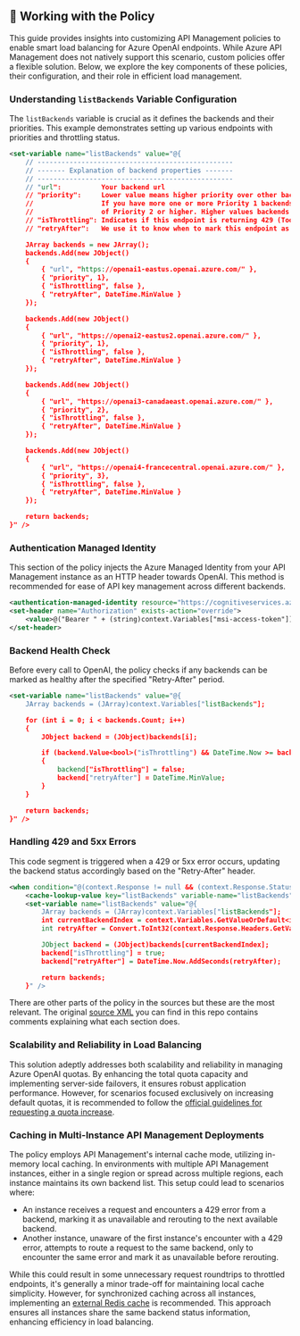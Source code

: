 ## :page_with_curl: Working with the Policy

This guide provides insights into customizing API Management policies to enable smart load balancing for Azure OpenAI endpoints. While Azure API Management does not natively support this scenario, custom policies offer a flexible solution. Below, we explore the key components of these policies, their configuration, and their role in efficient load management.

### Understanding `listBackends` Variable Configuration

The `listBackends` variable is crucial as it defines the backends and their priorities. This example demonstrates setting up various endpoints with priorities and throttling status. 

```xml
<set-variable name="listBackends" value="@{
    // -------------------------------------------------
    // ------- Explanation of backend properties -------
    // -------------------------------------------------
    // "url":          Your backend url
    // "priority":     Lower value means higher priority over other backends. 
    //                 If you have more one or more Priority 1 backends, they will always be used instead
    //                 of Priority 2 or higher. Higher values backends will only be used if your lower values (top priority) are all throttling.
    // "isThrottling": Indicates if this endpoint is returning 429 (Too many requests) currently
    // "retryAfter":   We use it to know when to mark this endpoint as healthy again after we received a 429 response

    JArray backends = new JArray();
    backends.Add(new JObject()
    {
        { "url", "https://openai1-eastus.openai.azure.com/" },
        { "priority", 1},
        { "isThrottling", false }, 
        { "retryAfter", DateTime.MinValue } 
    });

    backends.Add(new JObject()
    {
        { "url", "https://openai2-eastus2.openai.azure.com/" },
        { "priority", 1},
        { "isThrottling", false },
        { "retryAfter", DateTime.MinValue }
    });

    backends.Add(new JObject()
    {
        { "url", "https://openai3-canadaeast.openai.azure.com/" },
        { "priority", 2},
        { "isThrottling", false },
        { "retryAfter", DateTime.MinValue }
    });

    backends.Add(new JObject()
    {
        { "url", "https://openai4-francecentral.openai.azure.com/" },
        { "priority", 3},
        { "isThrottling", false },
        { "retryAfter", DateTime.MinValue }
    });

    return backends;   
}" />
```

### Authentication Managed Identity

This section of the policy injects the Azure Managed Identity from your API Management instance as an HTTP header towards OpenAI. This method is recommended for ease of API key management across different backends. 
```xml
<authentication-managed-identity resource="https://cognitiveservices.azure.com" output-token-variable-name="msi-access-token" ignore-error="false" />
<set-header name="Authorization" exists-action="override">
    <value>@("Bearer " + (string)context.Variables["msi-access-token"])</value>
</set-header>
```

### Backend Health Check

Before every call to OpenAI, the policy checks if any backends can be marked as healthy after the specified "Retry-After" period.
```xml
<set-variable name="listBackends" value="@{
    JArray backends = (JArray)context.Variables["listBackends"];

    for (int i = 0; i < backends.Count; i++)
    {
        JObject backend = (JObject)backends[i];

        if (backend.Value<bool>("isThrottling") && DateTime.Now >= backend.Value<DateTime>("retryAfter"))
        {
            backend["isThrottling"] = false;
            backend["retryAfter"] = DateTime.MinValue;
        }
    }

    return backends; 
}" />
```

### Handling 429 and 5xx Errors

This code segment is triggered when a 429 or 5xx error occurs, updating the backend status accordingly based on the "Retry-After" header. 
```xml
<when condition="@(context.Response != null && (context.Response.StatusCode == 429 || context.Response.StatusCode.ToString().StartsWith("5")) )">
    <cache-lookup-value key="listBackends" variable-name="listBackends" />
    <set-variable name="listBackends" value="@{
        JArray backends = (JArray)context.Variables["listBackends"];
        int currentBackendIndex = context.Variables.GetValueOrDefault<int>("backendIndex");
        int retryAfter = Convert.ToInt32(context.Response.Headers.GetValueOrDefault("Retry-After", "10"));

        JObject backend = (JObject)backends[currentBackendIndex];
        backend["isThrottling"] = true;
        backend["retryAfter"] = DateTime.Now.AddSeconds(retryAfter);

        return backends;      
    }" />
```

There are other parts of the policy in the sources but these are the most relevant. The original [source XML](apim-policy.xml) you can find in this repo contains comments explaining what each section does.

### Scalability and Reliability in Load Balancing

This solution adeptly addresses both scalability and reliability in managing Azure OpenAI quotas. By enhancing the total quota capacity and implementing server-side failovers, it ensures robust application performance. However, for scenarios focused exclusively on increasing default quotas, it is recommended to follow the [official guidelines for requesting a quota increase](https://learn.microsoft.com/azure/ai-services/openai/quotas-limits#how-to-request-increases-to-the-default-quotas-and-limits).

### Caching in Multi-Instance API Management Deployments

The policy employs API Management's internal cache mode, utilizing in-memory local caching. In environments with multiple API Management instances, either in a single region or spread across multiple regions, each instance maintains its own backend list. This setup could lead to scenarios where:

- An instance receives a request and encounters a 429 error from a backend, marking it as unavailable and rerouting to the next available backend.
- Another instance, unaware of the first instance's encounter with a 429 error, attempts to route a request to the same backend, only to encounter the same error and mark it as unavailable before rerouting.

While this could result in some unnecessary request roundtrips to throttled endpoints, it's generally a minor trade-off for maintaining local cache simplicity. However, for synchronized caching across all instances, implementing an [external Redis cache](https://learn.microsoft.com/azure/api-management/api-management-howto-cache-external) is recommended. This approach ensures all instances share the same backend status information, enhancing efficiency in load balancing.
